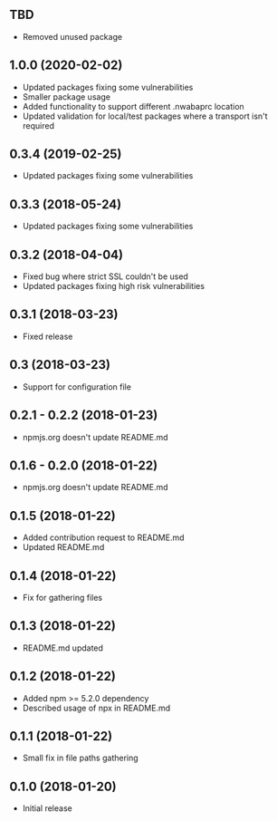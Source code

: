## TBD

- Removed unused package

## 1.0.0 (2020-02-02)

- Updated packages fixing some vulnerabilities
- Smaller package usage
- Added functionality to support different .nwabaprc location
- Updated validation for local/test packages where a transport isn't required

## 0.3.4 (2019-02-25)

- Updated packages fixing some vulnerabilities

## 0.3.3 (2018-05-24)

- Updated packages fixing some vulnerabilities

## 0.3.2 (2018-04-04)

- Fixed bug where strict SSL couldn't be used
- Updated packages fixing high risk vulnerabilities

## 0.3.1 (2018-03-23)

- Fixed release

## 0.3 (2018-03-23)

- Support for configuration file

## 0.2.1 - 0.2.2 (2018-01-23)

- npmjs.org doesn't update README.md

## 0.1.6 - 0.2.0 (2018-01-22)

- npmjs.org doesn't update README.md

## 0.1.5 (2018-01-22)

- Added contribution request to README.md
- Updated README.md

## 0.1.4 (2018-01-22)

- Fix for gathering files

## 0.1.3 (2018-01-22)

- README.md updated

## 0.1.2 (2018-01-22)

- Added npm >= 5.2.0 dependency
- Described usage of npx in README.md

## 0.1.1 (2018-01-22)

- Small fix in file paths gathering

## 0.1.0 (2018-01-20)

- Initial release
